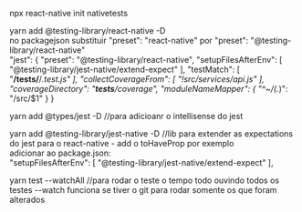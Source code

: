 npx react-native init nativetests

yarn add @testing-library/react-native -D <br/>
no packagejson substituir "preset": "react-native" por "preset": "@testing-library/react-native" <br/>
"jest": {
    "preset": "@testing-library/react-native",
    "setupFilesAfterEnv": [
      "@testing-library/jest-native/extend-expect"
    ],
    "testMatch": [
      "**/__tests__/**/*.test.js"
    ],
    "collectCoverageFrom": [
      "!src/services/api.js"
    ],
    "coverageDirectory": "__tests__/coverage",
    "moduleNameMapper": {
      "^~/(.*)": "<rootDir>/src/$1"
    }
  }

yarn add @types/jest -D //para adicioanr o intellisense do jest <br/>

yarn add @testing-library/jest-native -D //lib para extender as expectations do jest para o react-native - add o toHaveProp por exemplo <br/>
adicionar ao package.json: <br/>
"setupFilesAfterEnv": [
  "@testing-library/jest-native/extend-expect"
],

yarn test --watchAll //para rodar o teste o tempo todo ouvindo todos os testes --watch funciona se tiver o git para rodar somente os que foram alterados



